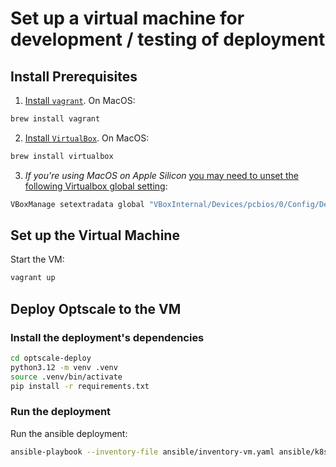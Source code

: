 # Set up a virtual machine for development / testing of deployment

## Install Prerequisites

1. [Install `vagrant`](https://developer.hashicorp.com/vagrant/install). On MacOS:
```sh
brew install vagrant
```
2. [Install `VirtualBox`](https://www.virtualbox.org/wiki/Downloads). On MacOS:
```sh
brew install virtualbox
```
3. _If you're using MacOS on Apple Silicon_ [you may need to unset the following Virtualbox global setting](https://developer.hashicorp.com/vagrant/tutorials/get-started/setup-project#prerequisites):
```sh
VBoxManage setextradata global "VBoxInternal/Devices/pcbios/0/Config/DebugLevel"
```

## Set up the Virtual Machine

Start the VM:

```sh
vagrant up
```

## Deploy Optscale to the VM

### Install the deployment's dependencies

```sh
cd optscale-deploy
python3.12 -m venv .venv
source .venv/bin/activate
pip install -r requirements.txt
```

### Run the deployment

Run the ansible deployment:

```sh
ansible-playbook --inventory-file ansible/inventory-vm.yaml ansible/k8s-master.yaml
```
